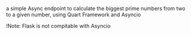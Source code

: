 a simple Async endpoint to calculate the biggest prime numbers from two to a given number,
using Quart Framework and Asyncio

!Note: Flask is not compitable with Asyncio
